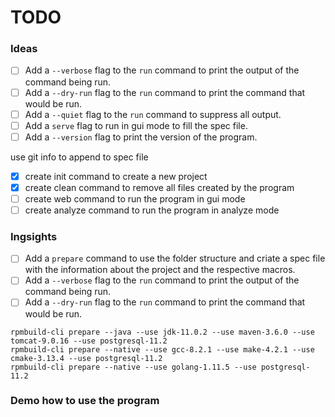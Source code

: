 # TODO

### Ideas

- [ ] Add a `--verbose` flag to the `run` command to print the output of the command being run.
- [ ] Add a `--dry-run` flag to the `run` command to print the command that would be run.
- [ ] Add a `--quiet` flag to the `run` command to suppress all output.
- [ ] Add a `serve` flag to run in gui mode to fill the spec file.
- [ ] Add a `--version` flag to print the version of the program.

use git info to append to spec file

- [x] create init command to create a new project
- [x] create clean command to remove all files created by the program
- [ ] create web command to run the program in gui mode
- [ ] create analyze command to run the program in analyze mode

### Ingsights

- [ ] Add a `prepare` command to use the folder structure and criate a spec file with the information about the project and the respective macros.
- [ ] Add a `--verbose` flag to the `run` command to print the output of the command being run.
- [ ] Add a `--dry-run` flag to the `run` command to print the command that would be run.

```
rpmbuild-cli prepare --java --use jdk-11.0.2 --use maven-3.6.0 --use tomcat-9.0.16 --use postgresql-11.2
rpmbuild-cli prepare --native --use gcc-8.2.1 --use make-4.2.1 --use cmake-3.13.4 --use postgresql-11.2
rpmbuild-cli prepare --native --use golang-1.11.5 --use postgresql-11.2
```

### Demo how to use the program